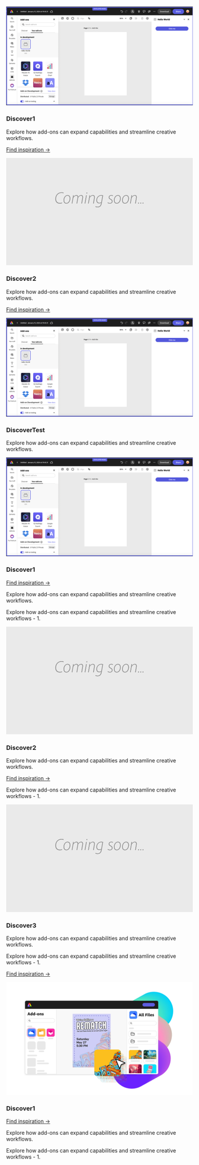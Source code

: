 <ActionTeaser slots="image, heading, text, text1" repeat="2" />

![SideImage](./images/basic-js.png)

### Discover1

Explore how add-ons can expand capabilities and streamline creative workflows.

[Find inspiration →](./getting_started/developer-journey.md#discover)

![SideImage](./images/thumbs-coming-soon.png)

### Discover2

Explore how add-ons can expand capabilities and streamline creative workflows.

[Find inspiration →](./getting_started/developer-journey.md#discover)

<ActionTeaser slots="image, heading, text " repeat="1" />

![SideImage](./images/basic-js.png)

### DiscoverTest

Explore how add-ons can expand capabilities and streamline creative workflows.

<ActionTeaser slots="image, heading, text , text1 , text2" repeat="4" />

![SideImage](./images/basic-js.png)

### Discover1

[Find inspiration →](./getting_started/developer-journey.md#discover)

Explore how add-ons can expand capabilities and streamline creative workflows.

Explore how add-ons can expand capabilities and streamline creative workflows -  1.

![SideImage](./images/thumbs-coming-soon.png)

### Discover2

Explore how add-ons can expand capabilities and streamline creative workflows.

[Find inspiration →](./getting_started/developer-journey.md#discover)

Explore how add-ons can expand capabilities and streamline creative workflows -  1.

![SideImage](./images/thumbs-coming-soon.png)

### Discover3

Explore how add-ons can expand capabilities and streamline creative workflows.

Explore how add-ons can expand capabilities and streamline creative workflows -  1.

[Find inspiration →](./getting_started/developer-journey.md#discover)

![SideImage](./images/Explore_Image_3.webp)

### Discover1

[Find inspiration →](./getting_started/developer-journey.md#discover)

Explore how add-ons can expand capabilities and streamline creative workflows.

Explore how add-ons can expand capabilities and streamline creative workflows -  1.
